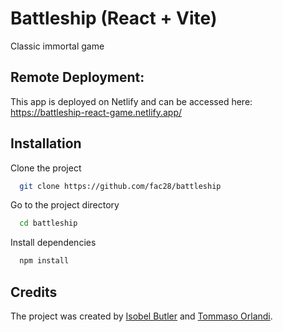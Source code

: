 # Battleship (React + Vite)

Classic immortal game

## Remote Deployment: 

This app is deployed on Netlify and can be accessed here: <https://battleship-react-game.netlify.app/>

## Installation

Clone the project

```bash
  git clone https://github.com/fac28/battleship
```

Go to the project directory

```bash
  cd battleship
```

Install dependencies

```bash
  npm install
```

## Credits

The project was created by <a href="https://github.com/isobelbutler">Isobel Butler</a> and <a href="https://github.com/benante">Tommaso Orlandi</a>. 
